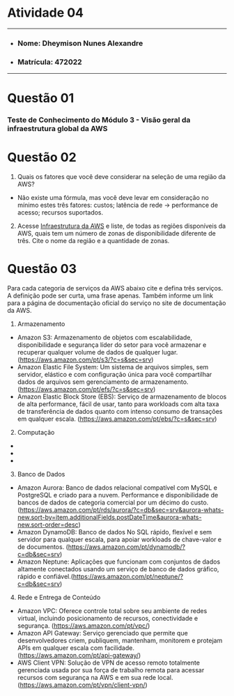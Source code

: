 # Atividade 04

---

- ### Nome: Dheymison Nunes Alexandre
- ### Matrícula: 472022
  
---

# Questão 01 

### Teste de Conhecimento do Módulo 3 - Visão geral da infraestrutura global da AWS

# Questão 02

1. Quais os fatores que você deve considerar na seleção de uma região da AWS?

- Não existe uma fórmula, mas você deve levar em consideração no mínimo estes três fatores: custos; latência de rede -> performance de acesso; recursos suportados.

2. Acesse [Infraestrutura da AWS](https://aws.amazon.com/pt/about-aws/global-infrastructure/regions_az/) e liste, de todas as regiões disponíveis da AWS, quais tem um número de zonas de disponibilidade diferente de três. Cite o nome da região e a quantidade de zonas.

# Questão 03

Para cada categoria de serviços da AWS abaixo cite e defina três serviços. A definição pode ser curta, uma frase apenas. Também informe um link para a página de documentação oficial do serviço no site de documentação da AWS.

1. Armazenamento
- Amazon S3: Armazenamento de objetos com escalabilidade, disponibilidade e segurança líder do setor para você armazenar e recuperar qualquer volume de dados de qualquer lugar. (https://aws.amazon.com/pt/s3/?c=s&sec=srv)
- Amazon Elastic File System: Um sistema de arquivos simples, sem servidor, elástico e com configuração única para você compartilhar dados de arquivos sem gerenciamento de armazenamento. (https://aws.amazon.com/pt/efs/?c=s&sec=srv)
- Amazon Elastic Block Store (EBS): Serviço de armazenamento de blocos de alta performance, fácil de usar, tanto para workloads com alta taxa de transferência de dados quanto com intenso consumo de transações em qualquer escala. (https://aws.amazon.com/pt/ebs/?c=s&sec=srv)

2. Computação
-
-
-

3. Banco de Dados
- Amazon Aurora: Banco de dados relacional compatível com MySQL e PostgreSQL e criado para a nuvem. Performance e disponibilidade de bancos de dados de categoria comercial por um décimo do custo. (https://aws.amazon.com/pt/rds/aurora/?c=db&sec=srv&aurora-whats-new.sort-by=item.additionalFields.postDateTime&aurora-whats-new.sort-order=desc)
- Amazon DynamoDB: Banco de dados No SQL rápido, flexível e sem servidor para qualquer escala, para apoiar workloads de chave-valor e de documentos. (https://aws.amazon.com/pt/dynamodb/?c=db&sec=srv)
- Amazon Neptune: Aplicações que funcionam com conjuntos de dados altamente conectados usando um serviço de banco de dados gráfico, rápido e confiável.(https://aws.amazon.com/pt/neptune/?c=db&sec=srv)

4. Rede e Entrega de Conteúdo
- Amazon VPC: Oferece controle total sobre seu ambiente de redes virtual, incluindo posicionamento de recursos, conectividade e segurança.  (https://aws.amazon.com/pt/vpc/)
- Amazon API Gateway: Serviço gerenciado que permite que desenvolvedores criem, publiquem, mantenham, monitorem e protejam APIs em qualquer escala com facilidade. (https://aws.amazon.com/pt/api-gateway/)
- AWS Client VPN: Solução de VPN de acesso remoto totalmente gerenciada usada por sua força de trabalho remota para acessar recursos com segurança na AWS e em sua rede local. (https://aws.amazon.com/pt/vpn/client-vpn/)
